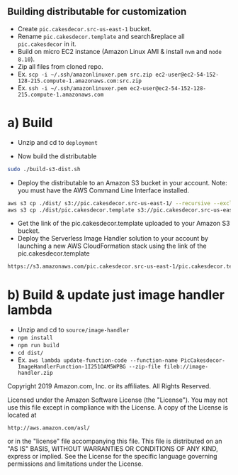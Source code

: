 ## Building distributable for customization

* Create `pic.cakesdecor.src-us-east-1` bucket.
* Rename `pic.cakesdecor.template` and search&replace all `pic.cakesdecor` in it.
* Build on micro EC2 instance (Amazon Linux AMI & install `nvm` and `node 8.10`).
* Zip all files from cloned repo.
* Ex. `scp -i ~/.ssh/amazonlinuxer.pem src.zip ec2-user@ec2-54-152-128-215.compute-1.amazonaws.com:src.zip`
* Ex. `ssh -i ~/.ssh/amazonlinuxer.pem ec2-user@ec2-54-152-128-215.compute-1.amazonaws.com`

# a) Build

* Unzip and cd to `deployment`

* Now build the distributable
```bash
sudo ./build-s3-dist.sh
```

* Deploy the distributable to an Amazon S3 bucket in your account. Note: you must have the AWS Command Line Interface installed.
```bash
aws s3 cp ./dist/ s3://pic.cakesdecor.src-us-east-1/ --recursive --exclude "*" --include "*.zip"
aws s3 cp ./dist/pic.cakesdecor.template s3://pic.cakesdecor.src-us-east-1/
```
* Get the link of the pic.cakesdecor.template uploaded to your Amazon S3 bucket.
* Deploy the Serverless Image Handler solution to your account by launching a new AWS CloudFormation stack using the link of the pic.cakesdecor.template
```bash
https://s3.amazonaws.com/pic.cakesdecor.src-us-east-1/pic.cakesdecor.template
```

# b) Build & update just image handler lambda

* Unzip and cd to `source/image-handler`
* `npm install`
* `npm run build`
* `cd dist/`
* Ex. `aws lambda update-function-code --function-name PicCakesdecor-ImageHandlerFunction-1I251OAM5WPBG --zip-file fileb://image-handler.zip`

Copyright 2019 Amazon.com, Inc. or its affiliates. All Rights Reserved.

Licensed under the Amazon Software License (the "License"). You may not use this file except in compliance with the License. A copy of the License is located at

    http://aws.amazon.com/asl/

or in the "license" file accompanying this file. This file is distributed on an "AS IS" BASIS, WITHOUT WARRANTIES OR CONDITIONS OF ANY KIND, express or implied. See the License for the specific language governing permissions and limitations under the License.
